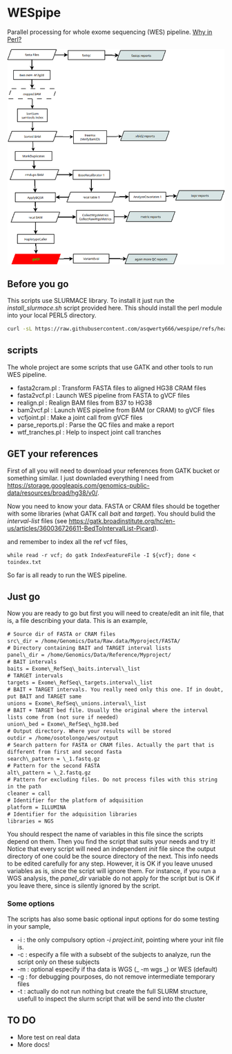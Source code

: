 # WESpipe

Parallel processing for whole exome sequencing (WES) pipeline. [Why in Perl?](https://xkcd.com/224/)

![Individual WES pipeline](wes_pipe.png)

## Before you go

This scripts use SLURMACE library. To install it just run the *install\_slurmace.sh* script provided here. This should install the perl module into your local PERL5 directory.

```bash
curl -sL https://raw.githubusercontent.com/asqwerty666/wespipe/refs/heads/main/install_slurmace.sh | bash
```
## scripts

The whole project are some scripts that use GATK and other tools to run WES pipeline. 

   * fasta2cram.pl : Transform FASTA files to aligned HG38 CRAM files
   * fasta2vcf.pl : Launch WES pipeline from FASTA to gVCF files
   * realign.pl : Realign BAM files from B37 to HG38
   * bam2vcf.pl : Launch WES pipeline from BAM (or CRAM) to gVCF files
   * vcfjoint.pl : Make a joint call from gVCF files
   * parse\_reports.pl : Parse the QC files and make a report
   * wtf\_tranches.pl : Help to inspect joint call tranches

## GET your references

First of all you will need to download your references from GATK bucket or something similar. I just downladed everything I need from  https://storage.googleapis.com/genomics-public-data/resources/broad/hg38/v0/. 

Now you need to know your data. FASTA or CRAM files should be together with some libraries (what GATK call _bait_ and _target_). You should bulid the _interval-list_ files (see https://gatk.broadinstitute.org/hc/en-us/articles/360036726611-BedToIntervalList-Picard).

and remember to index all the ref vcf files,

```
while read -r vcf; do gatk IndexFeatureFile -I ${vcf}; done < toindex.txt
```

So far is all ready to run the WES pipeline.

## Just go

Now you are ready to go but first you will need to create/edit an init file, that is, a file describing your data. This is an example,

```
# Source dir of FASTA or CRAM files 
src\_dir = /home/Genomics/Data/Raw.data/Myproject/FASTA/ 
# Directory containing BAIT and TARGET interval lists 
panel\_dir = /home/Genomics/Data/Reference/Myproject/
# BAIT intervals 
baits = Exome\_RefSeq\_baits.interval\_list 
# TARGET intervals 
targets = Exome\_RefSeq\_targets.interval\_list 
# BAIT + TARGET intervals. You really need only this one. If in doubt, put BAIT and TARGET same 
unions = Exome\_RefSeq\_unions.interval\_list 
# BAIT + TARGET bed file. Usually the original where the interval lists come from (not sure if needed) 
union\_bed = Exome\_RefSeq\_hg38.bed 
# Output directory. Where your results will be stored 
outdir = /home/osotolongo/wes/output 
# Search pattern for FASTA or CRAM files. Actually the part that is different from first and second fasta 
search\_pattern = \_1.fastq.gz 
# Pattern for the second FASTA 
alt\_pattern = \_2.fastq.gz 
# Pattern for excluding files. Do not process files with this string in the path 
cleaner = call 
# Identifier for the platform of adquisition 
platform = ILLUMINA 
# Identifier for the adquisition libraries 
libraries = NGS
```
You should respect the name of variables in this file since the scripts depend on them. Then you find the script that suits your needs and try it! Notice that every script will need an independent _init_ file since the output directory of one could be the source directory of the next. 
This info needs to be edited carefully for any step. However, it is OK if you leave unused variables as is, since the script will ignore them. For instance, if you run a WGS analysis, the _panel\_dir_ variable do not apply for the script but is OK if you leave there, since is silently ignored by the script.

### Some options

The scripts has also some basic optional input options for do some testing in your sample,

   * -i : the only compulsory option _-i project.init_, pointing where your init file is.
   * -c : especify a file with a subsebt of the subjects to analyze, run the script only on these subjects
   * -m : optional especify if tha data is WGS (_ -m wgs _) or WES (default) 
   * -g : for debugging pourposes, do not remove intermediate temporary files
   * -t : actually do not run nothing but create the full SLURM structure, usefull to inspect the slurm script that will be send into the cluster

## TO DO
   
   * More test on real data
   * More docs!



